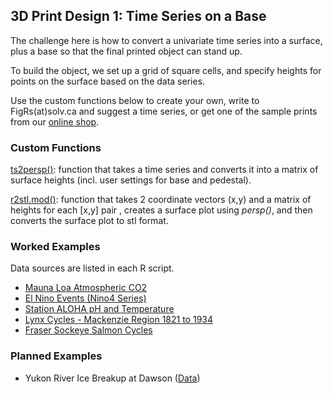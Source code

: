 ## 3D Print Design 1: Time Series on a Base


The challenge here is how to convert a univariate time series into a surface,
plus a base so that the final printed object can stand up. 

To build the object, we set up a grid of square cells, and specify 
heights for points on the surface based on the data series.

Use the custom functions below to create your own, 
write to FigRs(at)solv.ca and suggest a time series, 
or get one of the sample prints from our [online shop](https://www.shapeways.com/shops/solv).


### Custom Functions

[ts2persp()]( ): function that takes a time series and converts it into a matrix of surface heights
(incl. user settings for base and pedestal).

[r2stl.mod()](): function that takes 2 coordinate vectors (x,y) and a matrix of heights for each [x,y] pair 
, creates a surface plot using *persp()*, and then converts the surface plot to stl format.




### Worked Examples

Data sources are listed in each R script.

* [Mauna Loa Atmospheric CO2](https://github.com/SOLV-Code/FigRs/blob/master/3D%20Prints/Time%20Series/SCRIPT_3DTimeSeries_MaunaLoaCO2.R)   
* [El Nino Events (Nino4 Series)]()   
* [Station ALOHA pH and Temperature]()   
* [Lynx Cycles - Mackenzie Region 1821 to 1934](https://github.com/SOLV-Code/FigRs/blob/master/3D%20Prints/Time%20Series/SCRIPT_3DTimeSeries_LynxAbd.R)
* [Fraser Sockeye Salmon Cycles](https://github.com/SOLV-Code/FigRs/blob/master/3D%20Prints/Time%20Series/SCRIPT_3DTimeSeries_FraserSockeye.R)  


### Planned Examples

* Yukon River Ice Breakup at Dawson ([Data](http://www.yukonriverbreakup.com/statistics))

















